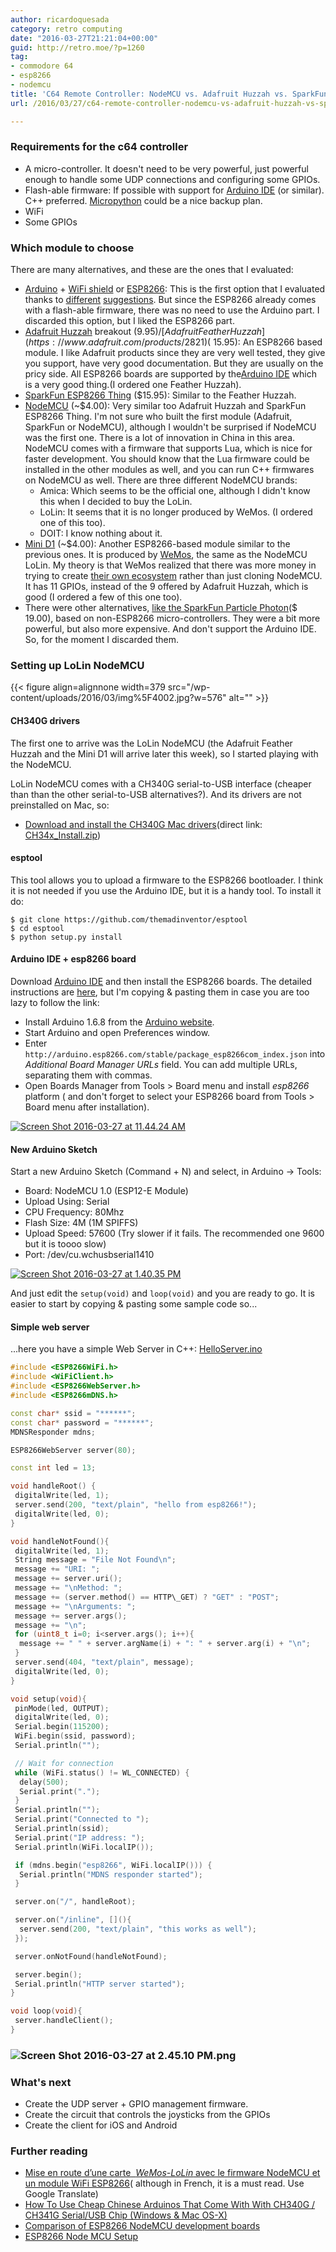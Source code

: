 ```yaml
---
author: ricardoquesada
category: retro computing
date: "2016-03-27T21:21:04+00:00"
guid: http://retro.moe/?p=1260
tag:
- commodore 64
- esp8266
- nodemcu
title: 'C64 Remote Controller: NodeMCU vs. Adafruit Huzzah vs. SparkFun Thing vs...'
url: /2016/03/27/c64-remote-controller-nodemcu-vs-adafruit-huzzah-vs-sparkfun-thing-vs/

---
```


### Requirements for the c64 controller

- A micro-controller. It doesn't need to be very powerful, just powerful enough
  to handle some UDP connections and configuring some GPIOs.
- Flash-able firmware: If possible with support
  for [Arduino IDE](https://www.arduino.cc/en/Main/Software) (or similar). C++
  preferred. [Micropython](http://micropython.org/) could be a nice backup plan.
- WiFi
- Some GPIOs

### Which module to choose

There are many alternatives, and these are the ones that I evaluated:

- [Arduino](http://www.arduino.cc/en/Main/ArduinoBoardUno) + [WiFi shield](http://www.arduino.cc/en/Main/ArduinoWiFiShield101)
  or [ESP8266](http://espressif.com/en/products/hardware/esp8266ex/overview):
  This is the first option that I evaluated thanks
  to [different](http://www.lemon64.com/forum/viewtopic.php?t=60046) [suggestions](http://retroinvaders.com/commodoremania/foro/index.php/topic,1525.0.html).
  But since the ESP8266 already comes with a flash-able firmware, there was no
  need to use the Arduino part. I discarded this option, but I liked the ESP8266
  part.
- [Adafruit Huzzah](https://www.adafruit.com/products/2471)
  breakout ($9.95) / [Adafruit Feather Huzzah](https://www.adafruit.com/products/2821) ($
  15.95): An ESP8266 based module. I like Adafruit products since they are very
  well tested, they give you support, have very good documentation. But they are
  usually on the pricy side. All ESP8266 boards are supported by
  the[Arduino IDE](https://github.com/esp8266/Arduino) which is a very good
  thing.(I ordered one Feather Huzzah).
- [SparkFun ESP8266 Thing](https://www.sparkfun.com/products/13231) ($15.95):
  Similar to the Feather Huzzah.
- [NodeMCU](http://www.aliexpress.com/af/nodemcu.html) (~$4.00): Very similar
  too Adafruit Huzzah and SparkFun ESP8266 Thing. I'm not sure who built the
  first module (Adafruit, SparkFun or NodeMCU), although I wouldn't be surprised
  if NodeMCU was the first one. There is a lot of innovation in China in this
  area. NodeMCU comes with a firmware that supports Lua, which is nice for
  faster development. You should know that the Lua firmware could be installed
  in the other modules as well, and you can run C++ firmwares on NodeMCU as
  well. There are three different NodeMCU brands:
    - Amica: Which seems to be the official one, although I didn't know this
      when I decided to buy the LoLin.
    - LoLin: It seems that it is no longer produced by WeMos. (I ordered one of
      this too).
    - DOIT: I know nothing about it.
- [Mini D1](http://www.wemos.cc/Products/d1_mini.html) (~$4.00): Another
  ESP8266-based module similar to the previous ones. It is produced
  by [WeMos](http://www.wemos.cc/), the same as the NodeMCU LoLin. My theory is
  that WeMos realized that there was more money in trying to
  create [their own ecosystem](http://www.wemos.cc/Products/mini_shields.html)
  rather than just cloning NodeMCU. It has 11 GPIOs, instead of the 9 offered by
  Adafruit Huzzah, which is good (I ordered a few of this one too).
- There were other
  alternatives, [like the SparkFun Particle Photon](https://www.sparkfun.com/products/13774)($
  19.00), based on non-ESP8266 micro-controllers. They were a bit more powerful,
  but also more expensive. And don't support the Arduino IDE. So, for the moment
  I discarded them.

### Setting up LoLin NodeMCU

{{< figure align=alignnone width=379 src="/wp-content/uploads/2016/03/img%5F4002.jpg?w=576" alt="" >}}

#### CH340G drivers

The first one to arrive was the LoLin NodeMCU (the Adafruit Feather Huzzah and
the Mini D1 will arrive later this week), so I started playing with the NodeMCU.

LoLin NodeMCU comes with a CH340G serial-to-USB interface (cheaper than than the
other serial-to-USB alternatives?). And its drivers are not preinstalled on Mac,
so:

- [Download and install the CH340G Mac drivers](http://kig.re/2014/12/31/how-to-use-arduino-nano-mini-pro-with-CH340G-on-mac-osx-yosemite.html)(direct link: [CH34x\_Install.zip](http://kig.re/downloads/CH34x_Install.zip))

#### esptool

This tool allows you to upload a firmware to the ESP8266 bootloader. I think it
is not needed if you use the Arduino IDE, but it is a handy tool. To install it
do:

```shell
$ git clone https://github.com/themadinventor/esptool
$ cd esptool
$ python setup.py install
```

#### Arduino IDE + esp8266 board

Download [Arduino IDE](https://www.arduino.cc/en/Main/Software) and then install
the ESP8266 boards. The detailed instructions
are [here](https://github.com/esp8266/Arduino), but I'm copying & pasting them
in case you are too lazy to follow the link:

- Install Arduino 1.6.8 from
  the [Arduino website](http://www.arduino.cc/en/main/software).
- Start Arduino and open Preferences window.
- Enter `http://arduino.esp8266.com/stable/package_esp8266com_index.json` into
  _Additional Board Manager URLs_ field. You can add multiple URLs, separating
  them with commas.
- Open Boards Manager from Tools > Board menu and install _esp8266_ platform (
  and don't forget to select your ESP8266 board from Tools > Board menu after
  installation).

[![Screen Shot 2016-03-27 at 11.44.24 AM](/wp-content/uploads/2016/03/screen-shot-2016-03-27-at-11-44-24-am.png)](/wp-content/uploads/2016/03/screen-shot-2016-03-27-at-11-44-24-am.png)

#### New Arduino Sketch

Start a new Arduino Sketch (Command + N) and select, in Arduino -> Tools:

- Board: NodeMCU 1.0 (ESP12-E Module)
- Upload Using: Serial
- CPU Frequency: 80Mhz
- Flash Size: 4M (1M SPIFFS)
- Upload Speed: 57600 (Try slower if it fails. The recommended one 9600 but it
  is toooo slow)
- Port: /dev/cu.wchusbserial1410

[![Screen Shot 2016-03-27 at 1.40.35 PM](/wp-content/uploads/2016/03/screen-shot-2016-03-27-at-1-40-35-pm.png)](/wp-content/uploads/2016/03/screen-shot-2016-03-27-at-1-40-35-pm.png)

And just edit the `setup(void)` and `loop(void)` and you are ready to go. It is
easier to start by copying & pasting some sample code so...

#### Simple web server

...here you have a simple Web Server in
C++: [HelloServer.ino](https://github.com/platformio/platformio/blob/develop/examples/espressif/esp8266-webserver/src/HelloServer.ino)

```cpp
#include <ESP8266WiFi.h>
#include <WiFiClient.h>
#include <ESP8266WebServer.h>
#include <ESP8266mDNS.h>

const char* ssid = "******";
const char* password = "******";
MDNSResponder mdns;

ESP8266WebServer server(80);

const int led = 13;

void handleRoot() {
 digitalWrite(led, 1);
 server.send(200, "text/plain", "hello from esp8266!");
 digitalWrite(led, 0);
}

void handleNotFound(){
 digitalWrite(led, 1);
 String message = "File Not Found\n";
 message += "URI: ";
 message += server.uri();
 message += "\nMethod: ";
 message += (server.method() == HTTP\_GET) ? "GET" : "POST";
 message += "\nArguments: ";
 message += server.args();
 message += "\n";
 for (uint8_t i=0; i<server.args(); i++){
  message += " " + server.argName(i) + ": " + server.arg(i) + "\n";
 }
 server.send(404, "text/plain", message);
 digitalWrite(led, 0);
}

void setup(void){
 pinMode(led, OUTPUT);
 digitalWrite(led, 0);
 Serial.begin(115200);
 WiFi.begin(ssid, password);
 Serial.println("");

 // Wait for connection
 while (WiFi.status() != WL_CONNECTED) {
  delay(500);
  Serial.print(".");
 }
 Serial.println("");
 Serial.print("Connected to ");
 Serial.println(ssid);
 Serial.print("IP address: ");
 Serial.println(WiFi.localIP());

 if (mdns.begin("esp8266", WiFi.localIP())) {
  Serial.println("MDNS responder started");
 }

 server.on("/", handleRoot);

 server.on("/inline", [](){
  server.send(200, "text/plain", "this works as well");
 });

 server.onNotFound(handleNotFound);

 server.begin();
 Serial.println("HTTP server started");
}

void loop(void){
 server.handleClient();
}
```

### ![Screen Shot 2016-03-27 at 2.45.10 PM.png](/wp-content/uploads/2016/03/screen-shot-2016-03-27-at-2-45-10-pm.png)

### What's next

- Create the UDP server + GPIO management firmware.
- Create the circuit that controls the joysticks from the GPIOs
- Create the client for iOS and Android

### Further reading

- [Mise en route d’une carte 
  _WeMos-LoLin_ avec le firmware NodeMCU et un module WiFi ESP8266](http://ouilogique.com/NodeMCU_esp8266/)(
  although in French, it is a must read. Use Google Translate)
- [How To Use Cheap Chinese Arduinos That Come With With CH340G / CH341G Serial/USB Chip (Windows & Mac OS-X)](http://kig.re/2014/12/31/how-to-use-arduino-nano-mini-pro-with-CH340G-on-mac-osx-yosemite.html)
- [Comparison of ESP8266 NodeMCU development boards](http://frightanic.com/iot/comparison-of-esp8266-nodemcu-development-boards/)
- [ESP8266 Node MCU Setup](http://www.averagemanvsraspberrypi.com/2015/11/esp8266-node-mcu-setup.html)

